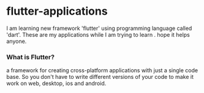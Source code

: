 # flutter-applications
I am learning new framework 'flutter' using programming language called 'dart'.
These are my applications while I am trying to learn .
hope it helps anyone.
### What is Flutter?
a framework for creating cross-platform applications with just a single code base. So you don't have to write different versions of your code to make it work on web, desktop, ios and android.
